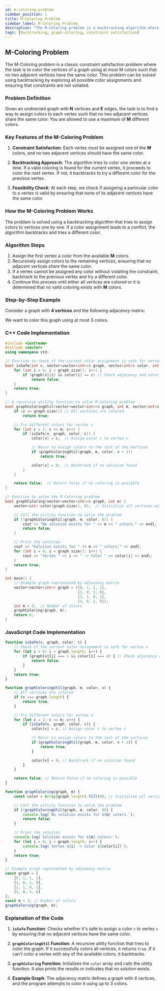 ```yaml
---
id: m-coloring-problem
sidebar_position: 1
title: M-Coloring Problem
sidebar_label: M-Coloring Problem
description: "The M-Coloring problem is a backtracking algorithm where the task is to assign colors to vertices of a graph so that no two adjacent vertices share the same color. The goal is to find if it is possible to color the graph using at most M colors."
tags: [backtracking, graph-coloring, constraint satisfaction]
---
```


## M-Coloring Problem

The M-Coloring problem is a classic constraint satisfaction problem where the task is to color the vertices of a graph using at most M colors such that no two adjacent vertices have the same color. This problem can be solved using backtracking by exploring all possible color assignments and ensuring that constraints are not violated.

### Problem Definition

Given an undirected graph with **N** vertices and **E** edges, the task is to find a way to assign colors to each vertex such that no two adjacent vertices share the same color. You are allowed to use a maximum of **M** different colors.

### Key Features of the M-Coloring Problem

1. **Constraint Satisfaction**: Each vertex must be assigned one of the **M** colors, and no two adjacent vertices should have the same color.
2. **Backtracking Approach**: The algorithm tries to color one vertex at a time. If a valid coloring is found for the current vertex, it proceeds to color the next vertex. If not, it backtracks to try a different color for the previous vertex.

3. **Feasibility Check**: At each step, we check if assigning a particular color to a vertex is valid by ensuring that none of its adjacent vertices have the same color.

### How the M-Coloring Problem Works

The problem is solved using a backtracking algorithm that tries to assign colors to vertices one by one. If a color assignment leads to a conflict, the algorithm backtracks and tries a different color.

### Algorithm Steps

1. Assign the first vertex a color from the available **M** colors.
2. Recursively assign colors to the remaining vertices, ensuring that no adjacent vertices share the same color.
3. If a vertex cannot be assigned any color without violating the constraint, backtrack to the previous vertex and try a different color.
4. Continue this process until either all vertices are colored or it is determined that no valid coloring exists with **M** colors.

### Step-by-Step Example

Consider a graph with **4 vertices** and the following adjacency matrix:

We want to color this graph using at most 3 colors.

### C++ Code Implementation

```cpp
#include <iostream>
#include <vector>
using namespace std;

// Function to check if the current color assignment is safe for vertex v
bool isSafe(int v, vector<vector<int>>& graph, vector<int>& color, int c) {
    for (int i = 0; i < graph.size(); i++) {
        if (graph[v][i] && color[i] == c) // Check adjacency and color constraint
            return false;
    }
    return true;
}

// A recursive utility function to solve M Coloring problem
bool graphColoringUtil(vector<vector<int>>& graph, int m, vector<int>& color, int v) {
    if (v == graph.size()) // All vertices are colored
        return true;

    // Try different colors for vertex v
    for (int c = 1; c <= m; c++) {
        if (isSafe(v, graph, color, c)) {
            color[v] = c;  // Assign color c to vertex v

            // Recur to assign colors to the rest of the vertices
            if (graphColoringUtil(graph, m, color, v + 1))
                return true;

            color[v] = 0;  // Backtrack if no solution found
        }
    }

    return false;  // Return false if no coloring is possible
}

// Function to solve the M Coloring problem
bool graphColoring(vector<vector<int>>& graph, int m) {
    vector<int> color(graph.size(), 0);  // Initialize all vertices with no color

    // Call the utility function to solve the problem
    if (!graphColoringUtil(graph, m, color, 0)) {
        cout << "No solution exists for " << m << " colors." << endl;
        return false;
    }

    // Print the solution
    cout << "Solution exists for " << m << " colors:" << endl;
    for (int i = 0; i < graph.size(); i++) {
        cout << "Vertex " << i << " -> Color " << color[i] << endl;
    }
    return true;
}

int main() {
    // Example graph represented by adjacency matrix
    vector<vector<int>> graph = {{0, 1, 1, 1},
                                 {1, 0, 1, 0},
                                 {1, 1, 0, 1},
                                 {1, 0, 1, 0}};
    int m = 3;  // Number of colors
    graphColoring(graph, m);
    return 0;
}

```


### JavaScript Code Implementation

```javascript
function isSafe(v, graph, color, c) {
    // Check if the current color assignment is safe for vertex v
    for (let i = 0; i < graph.length; i++) {
        if (graph[v][i] === 1 && color[i] === c) { // Check adjacency and color constraint
            return false;
        }
    }
    return true;
}

function graphColoringUtil(graph, m, color, v) {
    // All vertices are colored
    if (v === graph.length) {
        return true;
    }

    // Try different colors for vertex v
    for (let c = 1; c <= m; c++) {
        if (isSafe(v, graph, color, c)) {
            color[v] = c; // Assign color c to vertex v

            // Recur to assign colors to the rest of the vertices
            if (graphColoringUtil(graph, m, color, v + 1)) {
                return true;
            }

            color[v] = 0; // Backtrack if no solution found
        }
    }

    return false; // Return false if no coloring is possible
}

function graphColoring(graph, m) {
    const color = Array(graph.length).fill(0); // Initialize all vertices with no color

    // Call the utility function to solve the problem
    if (!graphColoringUtil(graph, m, color, 0)) {
        console.log(`No solution exists for ${m} colors.`);
        return false;
    }

    // Print the solution
    console.log(`Solution exists for ${m} colors:`);
    for (let i = 0; i < graph.length; i++) {
        console.log(`Vertex ${i} -> Color ${color[i]}`);
    }
    return true;
}

// Example graph represented by adjacency matrix
const graph = [
    [0, 1, 1, 1],
    [1, 0, 1, 0],
    [1, 1, 0, 1],
    [1, 0, 1, 0]
];
const m = 3; // Number of colors
graphColoring(graph, m);
```

### Explanation of the Code

1. **`isSafe` Function**: Checks whether it's safe to assign a color `c` to vertex `v` by ensuring that no adjacent vertices have the same color.
  
2. **`graphColoringUtil` Function**: A recursive utility function that tries to color the graph. If it successfully colors all vertices, it returns `true`. If it can't color a vertex with any of the available colors, it backtracks.

3. **`graphColoring` Function**: Initializes the `color` array and calls the utility function. It also prints the results or indicates that no solution exists.

4. **Example Graph**: The adjacency matrix defines a graph with 4 vertices, and the program attempts to color it using up to 3 colors.

